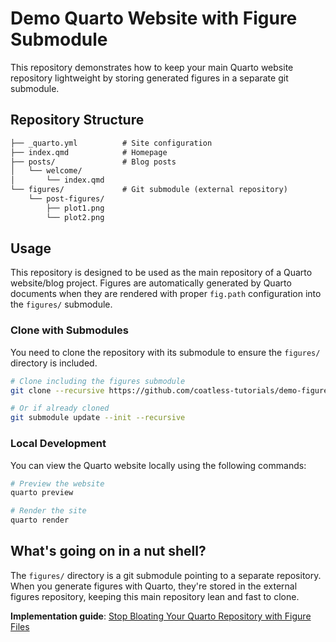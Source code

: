 # Demo Quarto Website with Figure Submodule

This repository demonstrates how to keep your main Quarto website repository lightweight by storing generated figures in a separate git submodule.

## Repository Structure

```default
├── _quarto.yml          # Site configuration
├── index.qmd            # Homepage
├── posts/               # Blog posts
│   └── welcome/
│       └── index.qmd
└── figures/             # Git submodule (external repository)
    └── post-figures/
        ├── plot1.png
        └── plot2.png
```

## Usage

This repository is designed to be used as the main repository of a Quarto website/blog project. Figures are automatically generated by Quarto documents when they are rendered with proper `fig.path` configuration into the `figures/` submodule.

### Clone with Submodules

You need to clone the repository with its submodule to ensure the `figures/` directory is included.

```bash
# Clone including the figures submodule
git clone --recursive https://github.com/coatless-tutorials/demo-figure-quarto-website.git

# Or if already cloned
git submodule update --init --recursive
```

### Local Development

You can view the Quarto website locally using the following commands:

```bash
# Preview the website
quarto preview

# Render the site
quarto render
```

## What's going on in a nut shell?

The `figures/` directory is a git submodule pointing to a separate repository. When you generate figures with Quarto, they're stored in the external figures repository, keeping this main repository lean and fast to clone.

**Implementation guide**: [Stop Bloating Your Quarto Repository with Figure Files](https://blog.thecoatlessprofessor.com/programming/quarto/stop-bloating-your-main-quarto-website-repository-with-generated-figure-files/)

